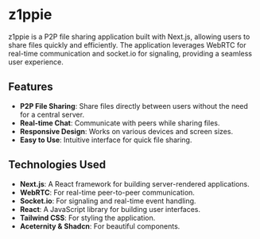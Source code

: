 # z1ppie

z1ppie is a P2P file sharing application built with Next.js, allowing users to share files quickly and efficiently. The application leverages WebRTC for real-time communication and socket.io for signaling, providing a seamless user experience.

## Features

- **P2P File Sharing**: Share files directly between users without the need for a central server.
- **Real-time Chat**: Communicate with peers while sharing files.
- **Responsive Design**: Works on various devices and screen sizes.
- **Easy to Use**: Intuitive interface for quick file sharing.



## Technologies Used

- **Next.js**: A React framework for building server-rendered applications.
- **WebRTC**: For real-time peer-to-peer communication.
- **Socket.io**: For signaling and real-time event handling.
- **React**: A JavaScript library for building user interfaces.
- **Tailwind CSS**: For styling the application.
- **Aceternity & Shadcn**: For beautiful components.
